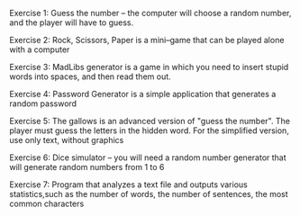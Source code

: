 Exercise 1:
Guess the number – the computer will choose a random number, and the player will have to guess.

Exercise 2:
Rock, Scissors, Paper is a mini–game that can be played alone with a computer

Exercise 3:
MadLibs generator is a game in which you need to insert stupid words into spaces, and then read them out. 

Exercise 4:
Password Generator is a simple application that generates a random password

Exercise 5:
The gallows is an advanced version of "guess the number". The player must guess the letters in the hidden word. For the simplified version, use only text, without graphics

Exercise 6:
Dice simulator – you will need a random number generator that will generate random numbers from 1 to 6

Exercise 7: 
Program that analyzes a text file and outputs various statistics,such as the number of words, the number of sentences, the most common characters
